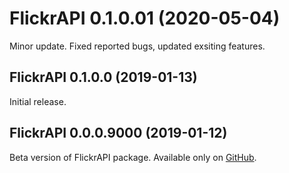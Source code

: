 # FlickrAPI 0.1.0.01 (2020-05-04)
Minor update. Fixed reported bugs, updated exsiting features.

## FlickrAPI 0.1.0.0 (2019-01-13)
Initial release.

## FlickrAPI 0.0.0.9000 (2019-01-12)
Beta version of FlickrAPI package. Available only on [GitHub](https://github.com/koki25ando/FlickrAPI).
